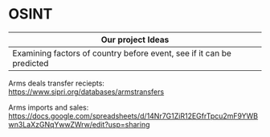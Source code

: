 # OSINT
|Our project Ideas | 
| ------------- | 
| Examining factors of country before event, see if it can be predicted | 


Arms deals transfer reciepts:  https://www.sipri.org/databases/armstransfers
  
Arms imports and sales: https://docs.google.com/spreadsheets/d/14Nr7G1ZiR12EGfrTpcu2mF9YWBwn3LaXzGNqYwwZWrw/edit?usp=sharing
